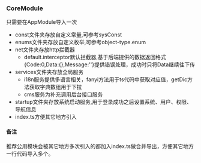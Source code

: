 ### CoreModule

只需要在AppModule导入一次

+ const文件夹存放自定义常量,可参考sysConst
+ enums文件夹存放自定义枚举,可参考object-type.enum
+ net文件夹存放http拦截器
   + default.interceptor默认拦截器,基于后端提供的数据返回格式{Code:0,Data:{},Message:''}提供错误处理，成功时只将Data继续往下传
+ services文件夹存放全局服务
   + i18n服务提供多语言相关，fanyi方法用于ts代码中获取对应值，getDic方法获取字典数组用于下拉
   + cms服务为补充调用后台接口服务
+ startup文件夹存放系统启动服务,用于登录成功之后设置系统、用户、权限、导航信息
+ index.ts方便其它地方引入

#### 备注

推荐公用模块会被其它地方多次引入的都加入index.ts做合并导出，方便其它地方一行代码导入多个。